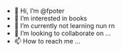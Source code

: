 - 👋 Hi, I’m @fpoter
- 👀 I’m interested in books
- 🌱 I’m currently not learning nun rn
- 💞️ I’m looking to collaborate on ...
- 📫 How to reach me ...

<!---
fpoter/fpoter is a ✨ special ✨ repository because its `README.md` (this file) appears on your GitHub profile.
You can click the Preview link to take a look at your changes.
--->
